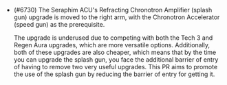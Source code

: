 - (#6730) The Seraphim ACU's Refracting Chronotron Amplifier (splash gun) upgrade is moved to the right arm, with the Chronotron Accelerator (speed gun) as the prerequisite.

  The upgrade is underused due to competing with both the Tech 3 and Regen Aura upgrades, which are more versatile options. Additionally, both of these upgrades are also cheaper, which means that by the time you can upgrade the splash gun, you face the additional barrier of entry of having to remove two very useful upgrades. This PR aims to promote the use of the splash gun by reducing the barrier of entry for getting it.
